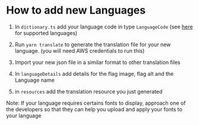 # How to add new Languages

1. In `dictionary.ts` add your language code in type `LanguageCode` (see [here](https://docs.aws.amazon.com/translate/latest/dg/what-is-languages.html#what-is-languages-supported) for supported languages)

2. Run `yarn translate` to generate the translation file for your new language. (you will need AWS credentials to run this)

3. Import your new json file in a similar format to other translation files

4. In `languageDetails` add details for the flag image, flag alt and the Language name

5. in `resources` add the translation resource you just generated

Note: If your language requires certains fonts to display, approach one of the developers so that they can help you upload and apply your fonts to your language
